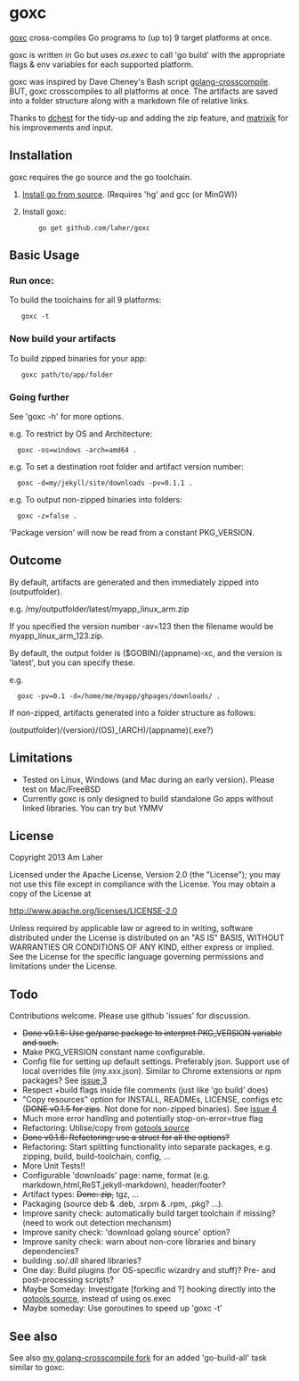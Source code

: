 goxc
====

[goxc](http://www.laher.net.nz/goxc) cross-compiles Go programs to (up to) 9 target platforms at once.

goxc is written in Go but uses *os.exec* to call 'go build' with the appropriate flags & env variables for each supported platform.

goxc was inspired by Dave Cheney's Bash script [golang-crosscompile](https://github.com/davecheney/golang-crosscompile).
BUT, goxc crosscompiles to all platforms at once. The artifacts are saved into a folder structure along with a markdown file of relative links.

Thanks to [dchest](https://github.com/dchest) for the tidy-up and adding the zip feature, and [matrixik](https://bitbucket.org/matrixik) for his improvements and input.

Installation
--------------
goxc requires the go source and the go toolchain.

 1. [Install go from source](http://golang.org/doc/install/source). (Requires 'hg' and gcc (or MinGW))

 2. Install goxc:

            go get github.com/laher/goxc

Basic Usage
-----------

### Run once:

To build the toolchains for all 9 platforms:

       goxc -t

### Now build your artifacts

To build zipped binaries for your app:

       goxc path/to/app/folder

### Going further

See 'goxc -h' for more options.

e.g. To restrict by OS and Architecture:

      goxc -os=windows -arch=amd64 .

e.g. To set a destination root folder and artifact version number:

      goxc -d=my/jekyll/site/downloads -pv=0.1.1 .

e.g. To output non-zipped binaries into folders:

      goxc -z=false .

'Package version' will now be read from a constant PKG_VERSION.

Outcome
-------

By default, artifacts are generated and then immediately zipped into (outputfolder).

e.g. /my/outputfolder/latest/myapp_linux_arm.zip

If you specified the version number -av=123 then the filename would be myapp_linux_arm_123.zip.

By default, the output folder is ($GOBIN)/(appname)-xc, and the version is 'latest', but you can specify these.

e.g.

      goxc -pv=0.1 -d=/home/me/myapp/ghpages/downloads/ .


If non-zipped, artifacts generated into a folder structure as follows:

 (outputfolder)/(version)/(OS)_(ARCH)/(appname)(.exe?)

Limitations
-----------

 * Tested on Linux, Windows (and Mac during an early version). Please test on Mac/FreeBSD
 * Currently goxc is only designed to build standalone Go apps without linked libraries. You can try but YMMV

License
-------

   Copyright 2013 Am Laher

   Licensed under the Apache License, Version 2.0 (the "License");
   you may not use this file except in compliance with the License.
   You may obtain a copy of the License at

   http://www.apache.org/licenses/LICENSE-2.0

   Unless required by applicable law or agreed to in writing, software
   distributed under the License is distributed on an "AS IS" BASIS,
   WITHOUT WARRANTIES OR CONDITIONS OF ANY KIND, either express or implied.
   See the License for the specific language governing permissions and
   limitations under the License.

Todo
----

Contributions welcome. Please use github 'issues' for discussion.

 * ~~Done v0.1.6: Use go/parse package to interpret PKG_VERSION variable and such.~~
 * Make PKG_VERSION constant name configurable.
 * Config file for setting up default settings. Preferably json. Support use of local overrides file (my.xxx.json). Similar to Chrome extensions or npm packages? See [issue 3](https://github.com/laher/goxc/issues/3)
 * Respect +build flags inside file comments (just like 'go build' does)
 * "Copy resources" option for INSTALL, READMEs, LICENSE, configs etc (~~DONE v0.1.5 for zips~~. Not done for non-zipped binaries). See [issue 4](https://github.com/laher/goxc/issues/4)
 * Much more error handling and potentially stop-on-error=true flag
 * Refactoring: Utilise/copy from [gotools source](http://golang.org/src/cmd/go/build.go)
 * ~~Done v0.1.6: Refactoring: use a struct for all the options?~~
 * Refactoring: Start splitting functionality into separate packages, e.g. zipping, build, build-toolchain, config, ...
 * More Unit Tests!!
 * Configurable 'downloads' page: name, format (e.g. markdown,html,ReST,jekyll-markdown), header/footer?
 * Artifact types: ~~Done: zip,~~ tgz, ...
 * Packaging (source deb & .deb, .srpm & .rpm, .pkg? ...).
 * Improve sanity check: automatically build target toolchain if missing? (need to work out detection mechanism)
 * Improve sanity check: 'download golang source' option?
 * Improve sanity check: warn about non-core libraries and binary dependencies?
 * building .so/.dll shared libraries?
 * One day: Build plugins (for OS-specific wizardry and stuff)? Pre- and post-processing scripts?
 * Maybe Someday: Investigate [forking and ?] hooking directly into the [gotools source](http://golang.org/src/cmd/go/build.go), instead of using os.exec
 * Maybe someday: Use goroutines to speed up 'goxc -t'

See also
--------
See also [my golang-crosscompile fork](https://github.com/laher/golang-crosscompile) for an added 'go-build-all' task similar to goxc.
